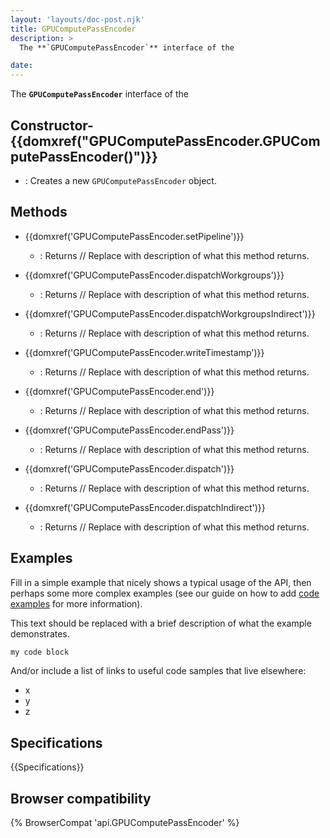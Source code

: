 ```yaml
---
layout: 'layouts/doc-post.njk'
title: GPUComputePassEncoder
description: >
  The **`GPUComputePassEncoder`** interface of the  

date: 
---
```


The **`GPUComputePassEncoder`** interface of the  





 ## Constructor- {{domxref("GPUComputePassEncoder.GPUComputePassEncoder()")}}
  - : Creates a new `GPUComputePassEncoder` object.





## Methods

- {{domxref('GPUComputePassEncoder.setPipeline')}}
  - : Returns // Replace with description of what this method returns.

- {{domxref('GPUComputePassEncoder.dispatchWorkgroups')}}
  - : Returns // Replace with description of what this method returns.

- {{domxref('GPUComputePassEncoder.dispatchWorkgroupsIndirect')}}
  - : Returns // Replace with description of what this method returns.

- {{domxref('GPUComputePassEncoder.writeTimestamp')}}
  - : Returns // Replace with description of what this method returns.

- {{domxref('GPUComputePassEncoder.end')}}
  - : Returns // Replace with description of what this method returns.

- {{domxref('GPUComputePassEncoder.endPass')}}
  - : Returns // Replace with description of what this method returns.

- {{domxref('GPUComputePassEncoder.dispatch')}}
  - : Returns // Replace with description of what this method returns.

- {{domxref('GPUComputePassEncoder.dispatchIndirect')}}
  - : Returns // Replace with description of what this method returns.



## Examples

Fill in a simple example that nicely shows a typical usage of the API, then perhaps some more complex examples (see our guide on how to add [code examples](/en-US/docs/MDN/Contribute/Structures/Code_examples) for more information).

This text should be replaced with a brief description of what the example demonstrates.

```js
my code block
```

And/or include a list of links to useful code samples that live elsewhere:

*   x
*   y
*   z

## Specifications

{{Specifications}}

## Browser compatibility

{% BrowserCompat 'api.GPUComputePassEncoder' %}

